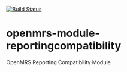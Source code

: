 [![Build Status](https://travis-ci.org/openmrs/openmrs-module-reportingcompatibility.svg?branch=master)](https://travis-ci.org/openmrs/openmrs-module-reportingcompatibility)

openmrs-module-reportingcompatibility
=====================================

OpenMRS Reporting Compatibility Module